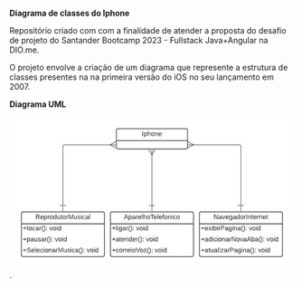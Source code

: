 **Diagrama de classes do Iphone**

Repositório criado com com a finalidade de atender a proposta do desafio de projeto do Santander Bootcamp 2023 - Fullstack Java+Angular na DIO.me.

O projeto envolve a criação de um diagrama que represente a estrutura de classes presentes na na primeira versão do iOS no seu lançamento em 2007.

**Diagrama UML**

![Alt text](<docs/Diagrama de classes Iphone.jpeg>).

